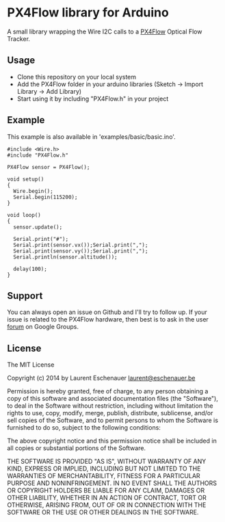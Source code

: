 # PX4Flow library for Arduino

A small library wrapping the Wire I2C calls to a [PX4Flow](http://pixhawk.org/modules/px4flow) Optical Flow Tracker.

## Usage

* Clone this repository on your local system
* Add the PX4Flow folder in your arduino libraries (Sketch -> Import Library -> Add Library)
* Start using it by including "PX4Flow.h" in your project

## Example

This example is also available in 'examples/basic/basic.ino'.

```
#include <Wire.h>
#include "PX4Flow.h"

PX4Flow sensor = PX4Flow(); 

void setup()
{
  Wire.begin();       
  Serial.begin(115200);  
}

void loop()
{
  sensor.update();
  
  Serial.print("#");
  Serial.print(sensor.vx());Serial.print(",");
  Serial.print(sensor.vy());Serial.print(",");
  Serial.println(sensor.altitude());

  delay(100);
}
```
## Support

You can always open an issue on Github and I'll try to follow up. If your issue is related to the PX4Flow hardware, then best is to ask in the user [forum](https://groups.google.com/forum/#!forum/px4users) on Google Groups.

## License

The MIT License

Copyright (c) 2014 by Laurent Eschenauer <laurent@eschenauer.be>

Permission is hereby granted, free of charge, to any person obtaining a copy
of this software and associated documentation files (the "Software"), to deal
in the Software without restriction, including without limitation the rights
to use, copy, modify, merge, publish, distribute, sublicense, and/or sell
copies of the Software, and to permit persons to whom the Software is
furnished to do so, subject to the following conditions:

The above copyright notice and this permission notice shall be included in
all copies or substantial portions of the Software.

THE SOFTWARE IS PROVIDED "AS IS", WITHOUT WARRANTY OF ANY KIND, EXPRESS OR
IMPLIED, INCLUDING BUT NOT LIMITED TO THE WARRANTIES OF MERCHANTABILITY,
FITNESS FOR A PARTICULAR PURPOSE AND NONINFRINGEMENT. IN NO EVENT SHALL THE
AUTHORS OR COPYRIGHT HOLDERS BE LIABLE FOR ANY CLAIM, DAMAGES OR OTHER
LIABILITY, WHETHER IN AN ACTION OF CONTRACT, TORT OR OTHERWISE, ARISING FROM,
OUT OF OR IN CONNECTION WITH THE SOFTWARE OR THE USE OR OTHER DEALINGS IN
THE SOFTWARE.

